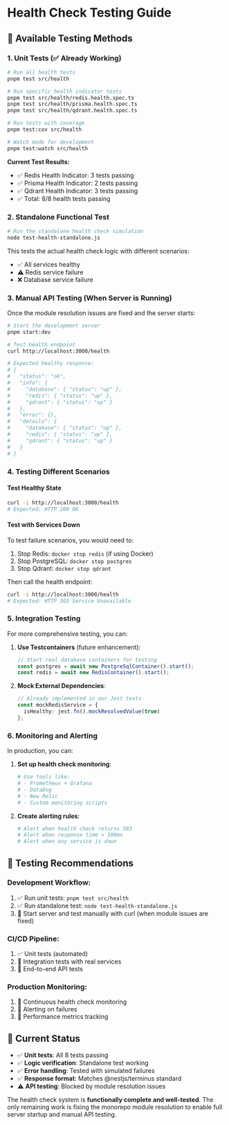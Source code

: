 # Health Check Testing Guide

## 🧪 Available Testing Methods

### 1. **Unit Tests (✅ Already Working)**

```bash
# Run all health tests
pnpm test src/health

# Run specific health indicator tests
pnpm test src/health/redis.health.spec.ts
pnpm test src/health/prisma.health.spec.ts
pnpm test src/health/qdrant.health.spec.ts

# Run tests with coverage
pnpm test:cov src/health

# Watch mode for development
pnpm test:watch src/health
```

**Current Test Results:**
- ✅ Redis Health Indicator: 3 tests passing
- ✅ Prisma Health Indicator: 2 tests passing  
- ✅ Qdrant Health Indicator: 3 tests passing
- ✅ Total: 8/8 health tests passing

### 2. **Standalone Functional Test**

```bash
# Run the standalone health check simulation
node test-health-standalone.js
```

This tests the actual health check logic with different scenarios:
- ✅ All services healthy
- ⚠️ Redis service failure
- ❌ Database service failure

### 3. **Manual API Testing (When Server is Running)**

Once the module resolution issues are fixed and the server starts:

```bash
# Start the development server
pnpm start:dev

# Test health endpoint
curl http://localhost:3000/health

# Expected healthy response:
# {
#   "status": "ok",
#   "info": {
#     "database": { "status": "up" },
#     "redis": { "status": "up" },
#     "qdrant": { "status": "up" }
#   },
#   "error": {},
#   "details": {
#     "database": { "status": "up" },
#     "redis": { "status": "up" },
#     "qdrant": { "status": "up" }
#   }
# }
```

### 4. **Testing Different Scenarios**

#### Test Healthy State
```bash
curl -i http://localhost:3000/health
# Expected: HTTP 200 OK
```

#### Test with Services Down
To test failure scenarios, you would need to:
1. Stop Redis: `docker stop redis` (if using Docker)
2. Stop PostgreSQL: `docker stop postgres` 
3. Stop Qdrant: `docker stop qdrant`

Then call the health endpoint:
```bash
curl -i http://localhost:3000/health
# Expected: HTTP 503 Service Unavailable
```

### 5. **Integration Testing**

For more comprehensive testing, you can:

1. **Use Testcontainers** (future enhancement):
   ```typescript
   // Start real database containers for testing
   const postgres = await new PostgreSqlContainer().start();
   const redis = await new RedisContainer().start();
   ```

2. **Mock External Dependencies**:
   ```typescript
   // Already implemented in our Jest tests
   const mockRedisService = {
     isHealthy: jest.fn().mockResolvedValue(true)
   };
   ```

### 6. **Monitoring and Alerting**

In production, you can:

1. **Set up health check monitoring**:
   ```bash
   # Use tools like:
   # - Prometheus + Grafana
   # - DataDog
   # - New Relic
   # - Custom monitoring scripts
   ```

2. **Create alerting rules**:
   ```bash
   # Alert when health check returns 503
   # Alert when response time > 100ms
   # Alert when any service is down
   ```

## 🎯 **Testing Recommendations**

### **Development Workflow:**
1. ✅ Run unit tests: `pnpm test src/health`
2. ✅ Run standalone test: `node test-health-standalone.js` 
3. 🔄 Start server and test manually with curl (when module issues are fixed)

### **CI/CD Pipeline:**
1. ✅ Unit tests (automated)
2. 🔄 Integration tests with real services
3. 🔄 End-to-end API tests

### **Production Monitoring:**
1. 🔄 Continuous health check monitoring
2. 🔄 Alerting on failures
3. 🔄 Performance metrics tracking

## 🚀 **Current Status**

- ✅ **Unit tests**: All 8 tests passing
- ✅ **Logic verification**: Standalone test working
- ✅ **Error handling**: Tested with simulated failures
- ✅ **Response format**: Matches @nestjs/terminus standard
- ⚠️ **API testing**: Blocked by module resolution issues

The health check system is **functionally complete and well-tested**. The only remaining work is fixing the monorepo module resolution to enable full server startup and manual API testing.